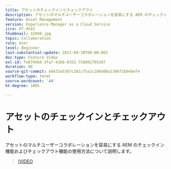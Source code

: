 ```yaml
---
title: アセットのチェックインとチェックアウト
description: アセットのマルチユーザーコラボレーションを容易にする AEM のチェックイン機能およびチェックアウト機能の使用方法について説明します。
feature: Asset Management
version: Experience Manager as a Cloud Service
jira: KT-4542
thumbnail: 32048.jpg
topic: Collaboration
role: User
level: Beginner
last-substantial-update: 2021-09-30T00:00:00Z
doc-type: Feature Video
exl-id: fe8794b6-3fa7-4268-8352-758882705587
duration: 88
source-git-commit: 48433a5367c281cf5a1c106b08a1306f1b0e8ef4
workflow-type: tm+mt
source-wordcount: '44'
ht-degree: 100%

---
```


# アセットのチェックインとチェックアウト

アセットのマルチユーザーコラボレーションを容易にする AEM のチェックイン機能およびチェックアウト機能の使用方法について説明します。

>[!VIDEO](https://video.tv.adobe.com/v/32048?quality=12&learn=on)
